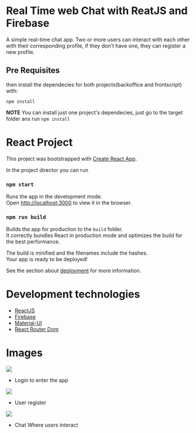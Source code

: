 # Real Time web Chat with ReatJS and Firebase

A simple real-time chat app. Two or more users can interact with each other with their corresponding profile, if they don't have one, they can register a new profile.

## Pre Requisites

then install the dependecies for both projects(backoffice and frontscript) with:

```shell
npm install
```

__NOTE__ You can install just one project's dependecies, just go to the target folder ans run
```npm install```

# React Project

This project was bootstrapped with [Create React App](https://github.com/facebook/create-react-app).

In the project director you can run

### `npm start`

Runs the app in the development mode.<br>
Open [http://localhost:3000](http://localhost:3000) to view it in the browser.

### `npm run build`

Builds the app for production to the `build` folder.<br />
It correctly bundles React in production mode and optimizes the build for the best performance.

The build is minified and the filenames include the hashes.<br />
Your app is ready to be deployed!

See the section about [deployment](https://facebook.github.io/create-react-app/docs/deployment) for more information.

# Development technologies

- [ReactJS](https://reactjs.org/)
- [Firebase](https://firebase.google.com/)
- [Material-UI](https://material-ui.com/)
- [React Router Dom](https://www.npmjs.com/package/react-router-dom)

# Images

![](./src/img/login.png)

- Login to enter the app

![](./src/img/register.png)

- User register

![](./src/img/chat.png)

- Chat Where users interact


